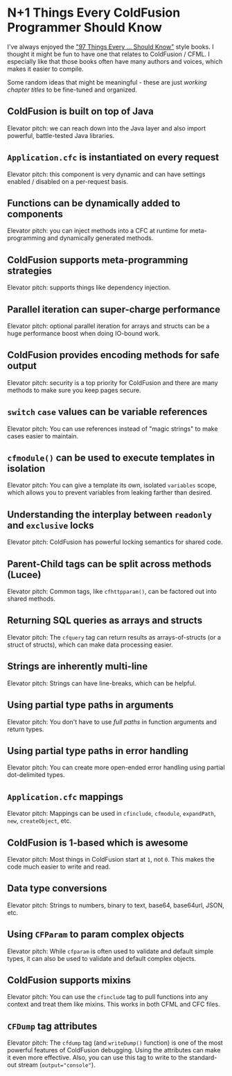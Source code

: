 
# N+1 Things Every ColdFusion Programmer Should Know

I've always enjoyed the ["97 Things Every ... Should Know"][97-things] style books. I thought it might be fun to have one that relates to ColdFusion / CFML. I especially like that those books often have many authors and voices, which makes it easier to compile.

Some random ideas that might be meaningful - these are just _working chapter titles_ to be fine-tuned and organized.

## ColdFusion is built on top of Java

Elevator pitch: we can reach down into the Java layer and also import powerful, battle-tested Java libraries.

## `Application.cfc` is instantiated on every request

Elevator pitch: this component is very dynamic and can have settings enabled / disabled on a per-request basis.

## Functions can be dynamically added to components

Elevator pitch: you can inject methods into a CFC at runtime for meta-programming and dynamically generated methods.

## ColdFusion supports meta-programming strategies

Elevator pitch: supports things like dependency injection.

## Parallel iteration can super-charge performance

Elevator pitch: optional parallel iteration for arrays and structs can be a huge performance boost when doing IO-bound work.

## ColdFusion provides encoding methods for safe output

Elevator pitch: security is a top priority for ColdFusion and there are many methods to make sure you keep pages secure.

## `switch` `case` values can be variable references

Elevator pitch: You can use references instead of "magic strings" to make cases easier to maintain.

## `cfmodule()` can be used to execute templates in isolation

Elevator pitch: You can give a template its own, isolated `variables` scope, which allows you to prevent variables from leaking farther than desired.

## Understanding the interplay between `readonly` and `exclusive` locks

Elevator pitch: ColdFusion has powerful locking semantics for shared code.

## Parent-Child tags can be split across methods (Lucee)

Elevator pitch: Common tags, like `cfhttpparam()`, can be factored out into shared methods.

## Returning SQL queries as arrays and structs

Elevator pitch: The `cfquery` tag can return results as arrays-of-structs (or a struct of structs), which can make data processing easier.

## Strings are inherently multi-line

Elevator pitch: Strings can have line-breaks, which can be helpful.

## Using partial type paths in arguments

Elevator pitch: You don't have to use _full paths_ in function arguments and return types.

## Using partial type paths in error handling

Elevator pitch: You can create more open-ended error handling using partial dot-delimited types.

## `Application.cfc` mappings

Elevator pitch: Mappings can be used in `cfinclude`, `cfmodule`, `expandPath`, `new`, `createObject`, etc.

## ColdFusion is 1-based which is awesome

Elevator pitch: Most things in ColdFusion start at `1`, not `0`. This makes the code much easier to write and read.

## Data type conversions

Elevator pitch: Strings to numbers, binary to text, base64, base64url, JSON, etc.

## Using `CFParam` to param complex objects

Elevator pitch: While `cfparam` is often used to validate and default simple types, it can also be used to validate and default complex objects.

## ColdFusion supports mixins

Elevator pitch: You can use the `cfinclude` tag to pull functions into any context and treat them like mixins. This works in both CFML and CFC files.

## `CFDump` tag attributes

Elevator pitch: The `cfdump` tag (and `writeDump()` function) is one of the most powerful features of ColdFusion debugging. Using the attributes can make it even more effective. Also, you can use this tag to write to the standard-out stream (`output="console"`).


[97-things]: https://github.com/97-things

